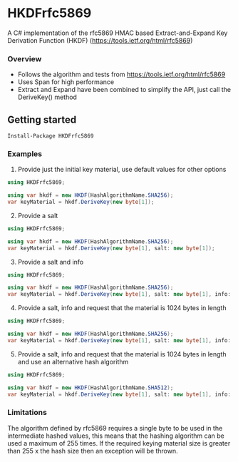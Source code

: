 # HKDFrfc5869
A C# implementation of the rfc5869 HMAC based Extract-and-Expand Key Derivation Function (HKDF) (https://tools.ietf.org/html/rfc5869)

### Overview
* Follows the algorithm and tests from https://tools.ietf.org/html/rfc5869
* Uses Span<byte> for high performance
* Extract and Expand have been combined to simplify the API, just call the DeriveKey() method

## Getting started
```
Install-Package HKDFrfc5869
```

### Examples

1. Provide just the initial key material, use default values for other options

```c#
using HKDFrfc5869;

using var hkdf = new HKDF(HashAlgorithmName.SHA256);
var keyMaterial = hkdf.DeriveKey(new byte[1]);

```

2. Provide a salt

```c#
using HKDFrfc5869;

using var hkdf = new HKDF(HashAlgorithmName.SHA256);
var keyMaterial = hkdf.DeriveKey(new byte[1], salt: new byte[1]);

```

3. Provide a salt and info

```c#
using HKDFrfc5869;

using var hkdf = new HKDF(HashAlgorithmName.SHA256);
var keyMaterial = hkdf.DeriveKey(new byte[1], salt: new byte[1], info: new byte[1]);

```

4. Provide a salt, info and request that the material is 1024 bytes in length

```c#
using HKDFrfc5869;

using var hkdf = new HKDF(HashAlgorithmName.SHA256);
var keyMaterial = hkdf.DeriveKey(new byte[1], salt: new byte[1], info: new byte[1], outputLength: 1024);

```

5. Provide a salt, info and request that the material is 1024 bytes in length and use an alternative hash algorithm

```c#
using HKDFrfc5869;

using var hkdf = new HKDF(HashAlgorithmName.SHA512);
var keyMaterial = hkdf.DeriveKey(new byte[1], salt: new byte[1], info: new byte[1], outputLength: 1024);

```

### Limitations

The algorithm defined by rfc5869 requires a single byte to be used in the intermediate hashed values, this means that the hashing algorithm can be used a maximum of 255 times. 
If the required keying material size is greater than 255 x the hash size then an exception will be thrown.